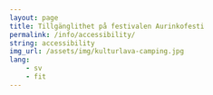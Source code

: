 ```yaml
---
layout: page
title: Tillgänglithet på festivalen Aurinkofesti
permalink: /info/accessibility/
string: accessibility
img_url: /assets/img/kulturlava-camping.jpg
lang:
    - sv
    - fit
---
```

